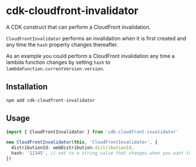 # cdk-cloudfront-invalidator

A CDK construct that can perform a CloudFront invalidation.

`CloudFrontInvalidator` performs an invalidation when it is first created and any time the `hash` property changes thereafter.

As an example you could perform a CloudFront invalidation any time a lambda function changes by setting `hash` to `lambdaFunction.currentVersion.version`.

## Installation

```
npm add cdk-cloudfront-invalidator
```

## Usage

```typescript
import { CloudFrontInvalidator } from 'cdk-cloudfront-invalidator'

new CloudFrontInvalidator(this, 'CloudFrontInvalidator', {
  distributionId: webDistribution.distributionId,
  hash: '12345', // set to a string value that changes when you want to perform an invalidation
})
```
